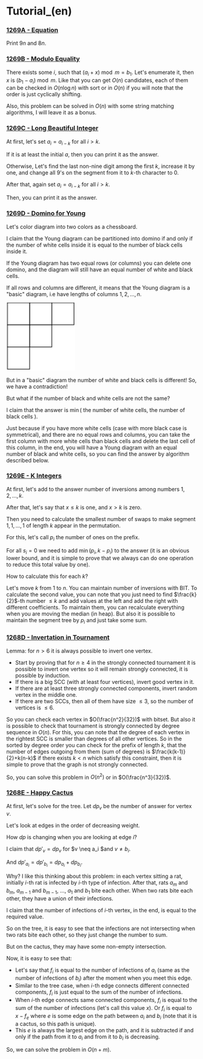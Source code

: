 # Tutorial_(en)


### [1269A - Equation](https://codeforces.com/contest/1269/problem/A "Codeforces Round 609 (Div. 2)")

Print $9n$ and $8n$. 

 
### [1269B - Modulo Equality](https://codeforces.com/contest/1269/problem/B "Codeforces Round 609 (Div. 2)")

There exists some $i$, such that $(a_i + x) \bmod m = b_1$. Let's enumerate it, then $x$ is $(b_1 - a_i) \bmod m$. Like that you can get $O(n)$ candidates, each of them can be checked in $O(n \log n)$ with sort or in $O(n)$ if you will note that the order is just cyclically shifting.

Also, this problem can be solved in $O(n)$ with some string matching algorithms, I will leave it as a bonus.

 
### [1269C - Long Beautiful Integer](https://codeforces.com/contest/1269/problem/C "Codeforces Round 609 (Div. 2)")

At first, let's set $a_i=a_{i-k}$ for all $i>k$.

If it is at least the initial $a$, then you can print it as the answer.

Otherwise, Let's find the last non-nine digit among the first $k$, increase it by one, and change all $9$'s on the segment from it to $k$-th character to $0$.

After that, again set $a_i = a_{i-k}$ for all $i>k$.

Then, you can print it as the answer.

 
### [1269D - Domino for Young](https://codeforces.com/contest/1269/problem/D "Codeforces Round 609 (Div. 2)")

Let's color diagram into two colors as a chessboard.

I claim that the Young diagram can be partitioned into domino if and only if the number of white cells inside it is equal to the number of black cells inside it.

If the Young diagram has two equal rows (or columns) you can delete one domino, and the diagram will still have an equal number of white and black cells. 

If all rows and columns are different, it means that the Young diagram is a "basic" diagram, i.e have lengths of columns $1, 2, \ldots, n$.

![](images/8e6441a06a841937df32bf78e23de7d663fa4dbd.png) 

But in a "basic" diagram the number of white and black cells is different! So, we have a contradiction!

But what if the number of black and white cells are not the same?

 I claim that the answer is $\min($ the number of white cells, the number of black cells $)$.

Just because if you have more white cells (case with more black case is symmetrical), and there are no equal rows and columns, you can take the first column with more white cells than black cells and delete the last cell of this column, in the end, you will have a Young diagram with an equal number of black and white cells, so you can find the answer by algorithm described below.

 
### [1269E - K Integers](https://codeforces.com/contest/1269/problem/E "Codeforces Round 609 (Div. 2)")

At first, let's add to the answer number of inversions among numbers $1,2,\ldots,k$.

After that, let's say that $x \leq k$ is one, and $x > k$ is zero.

Then you need to calculate the smallest number of swaps to make segment $1,1,\ldots,1$ of length $k$ appear in the permutation. 

For this, let's call $p_i$ the number of ones on the prefix.

For all $s_i=0$ we need to add $\min{(p_i, k - p_i)}$ to the answer (it is an obvious lower bound, and it is simple to prove that we always can do one operation to reduce this total value by one).

How to calculate this for each $k$? 

Let's move $k$ from $1$ to $n$. You can maintain number of inversions with BIT. To calculate the second value, you can note that you just need to find $\frac{k}{2}$-th number $\leq k$ and add values at the left and add the right with different coefficients. To maintain them, you can recalculate everything when you are moving the median (in heap). But also it is possible to maintain the segment tree by $p_i$ and just take some sum.

 
### [1268D - Invertation in Tournament](../problems/D._Invertation_in_Tournament.md "Codeforces Round 609 (Div. 1)")

Lemma: for $n>6$ it is always possible to invert one vertex.

* Start by proving that for $n \geq 4$ in the strongly connected tournament it is possible to invert one vertex so it will remain strongly connected, it is possible by induction.
* If there is a big SCC (with at least four vertices), invert good vertex in it.
* If there are at least three strongly connected components, invert random vertex in the middle one.
* If there are two SCCs, then all of them have size $\leq 3$, so the number of vertices is $\leq 6$.

So you can check each vertex in $O(\frac{n^2}{32})$ with bitset. But also it is possible to check that tournament is strongly connected by degree sequence in $O(n)$. For this, you can note that the degree of each vertex in the rightest SCC is smaller than degrees of all other vertices. So in the sorted by degree order you can check for the prefix of length $k$, that the number of edges outgoing from them (sum of degrees) is $\frac{k(k-1)}{2}+k(n-k)$ if there exists $k<n$ which satisfy this constraint, then it is simple to prove that the graph is not strongly connected.

So, you can solve this problem in $O(n^2)$ or in $O(\frac{n^3}{32})$.

 
### [1268E - Happy Cactus](../problems/E._Happy_Cactus.md "Codeforces Round 609 (Div. 1)")

At first, let's solve for the tree. Let $dp_v$ be the number of answer for vertex $v$.

Let's look at edges in the order of decreasing weight.

How $dp$ is changing when you are looking at edge $i$?

I claim that $dp'_v = dp_v$ for $v \neq a_i $and $v \neq b_i$.

And $dp'_{a_i} = dp'_{b_i} = dp_{a_i} + dp_{b_i}$.

Why? I like this thinking about this problem: in each vertex sitting a rat, initially $i$-th rat is infected by $i$-th type of infection. After that, rats $a_m$ and $b_m$, $a_{m-1}$ and $b_{m-1}$, ..., $a_1$ and $b_1$ bite each other. When two rats bite each other, they have a union of their infections.

I claim that the number of infections of $i$-th vertex, in the end, is equal to the required value.

So on the tree, it is easy to see that the infections are not intersecting when two rats bite each other, so they just change the number to sum.

But on the cactus, they may have some non-empty intersection.

Now, it is easy to see that:

* Let's say that $f_i$ is equal to the number of infections of $a_i$ (same as the number of infections of $b_i$) after the moment when you meet this edge.
* Similar to the tree case, when $i$-th edge connects different connected components, $f_i$ is just equal to the sum of the number of infections.
* When $i$-th edge connects same connected components, $f_i$ is equal to the sum of the number of infections (let's call this value $x$). Or $f_i$ is equal to $x - f_e$ where $e$ is some edge on the path between $a_i$ and $b_i$ (note that it is a cactus, so this path is unique).
* This $e$ is always the largest edge on the path, and it is subtracted if and only if the path from it to $a_i$ and from it to $b_i$ is decreasing.

So, we can solve the problem in $O(n+m)$.


